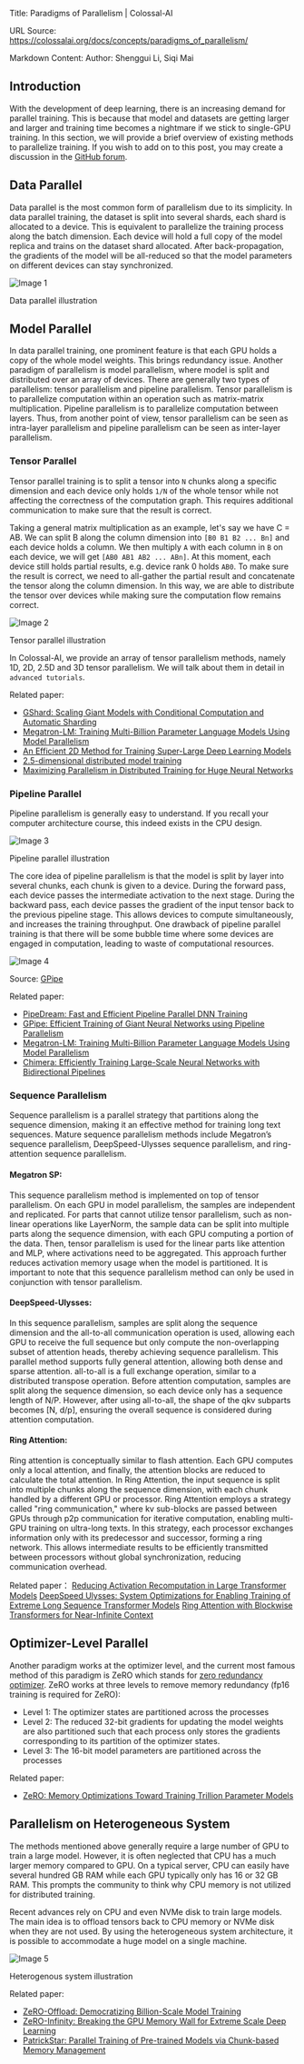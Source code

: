 Title: Paradigms of Parallelism | Colossal-AI

URL Source: https://colossalai.org/docs/concepts/paradigms_of_parallelism/

Markdown Content:
Author: Shenggui Li, Siqi Mai

Introduction[​](https://colossalai.org/docs/concepts/paradigms_of_parallelism/#introduction "Direct link to heading")
---------------------------------------------------------------------------------------------------------------------

With the development of deep learning, there is an increasing demand for parallel training. This is because that model and datasets are getting larger and larger and training time becomes a nightmare if we stick to single-GPU training. In this section, we will provide a brief overview of existing methods to parallelize training. If you wish to add on to this post, you may create a discussion in the [GitHub forum](https://github.com/hpcaitech/ColossalAI/discussions).

Data Parallel[​](https://colossalai.org/docs/concepts/paradigms_of_parallelism/#data-parallel "Direct link to heading")
-----------------------------------------------------------------------------------------------------------------------

Data parallel is the most common form of parallelism due to its simplicity. In data parallel training, the dataset is split into several shards, each shard is allocated to a device. This is equivalent to parallelize the training process along the batch dimension. Each device will hold a full copy of the model replica and trains on the dataset shard allocated. After back-propagation, the gradients of the model will be all-reduced so that the model parameters on different devices can stay synchronized.

![Image 1](assets/e/2/e280f913d2b2eda70518bca2ca9a3fd5.png)

Data parallel illustration

Model Parallel[​](https://colossalai.org/docs/concepts/paradigms_of_parallelism/#model-parallel "Direct link to heading")
-------------------------------------------------------------------------------------------------------------------------

In data parallel training, one prominent feature is that each GPU holds a copy of the whole model weights. This brings redundancy issue. Another paradigm of parallelism is model parallelism, where model is split and distributed over an array of devices. There are generally two types of parallelism: tensor parallelism and pipeline parallelism. Tensor parallelism is to parallelize computation within an operation such as matrix-matrix multiplication. Pipeline parallelism is to parallelize computation between layers. Thus, from another point of view, tensor parallelism can be seen as intra-layer parallelism and pipeline parallelism can be seen as inter-layer parallelism.

### Tensor Parallel[​](https://colossalai.org/docs/concepts/paradigms_of_parallelism/#tensor-parallel "Direct link to heading")

Tensor parallel training is to split a tensor into `N` chunks along a specific dimension and each device only holds `1/N` of the whole tensor while not affecting the correctness of the computation graph. This requires additional communication to make sure that the result is correct.

Taking a general matrix multiplication as an example, let's say we have C = AB. We can split B along the column dimension into `[B0 B1 B2 ... Bn]` and each device holds a column. We then multiply `A` with each column in `B` on each device, we will get `[AB0 AB1 AB2 ... ABn]`. At this moment, each device still holds partial results, e.g. device rank 0 holds `AB0`. To make sure the result is correct, we need to all-gather the partial result and concatenate the tensor along the column dimension. In this way, we are able to distribute the tensor over devices while making sure the computation flow remains correct.

![Image 2](assets/a/3/a32a5d2c7a89115cb36fbfe0a30b11bf.png)

Tensor parallel illustration

In Colossal-AI, we provide an array of tensor parallelism methods, namely 1D, 2D, 2.5D and 3D tensor parallelism. We will talk about them in detail in `advanced tutorials`.

Related paper:

*   [GShard: Scaling Giant Models with Conditional Computation and Automatic Sharding](https://arxiv.org/abs/2006.16668)
*   [Megatron-LM: Training Multi-Billion Parameter Language Models Using Model Parallelism](https://arxiv.org/abs/1909.08053)
*   [An Efficient 2D Method for Training Super-Large Deep Learning Models](https://arxiv.org/abs/2104.05343)
*   [2.5-dimensional distributed model training](https://arxiv.org/abs/2105.14500)
*   [Maximizing Parallelism in Distributed Training for Huge Neural Networks](https://arxiv.org/abs/2105.14450)

### Pipeline Parallel[​](https://colossalai.org/docs/concepts/paradigms_of_parallelism/#pipeline-parallel "Direct link to heading")

Pipeline parallelism is generally easy to understand. If you recall your computer architecture course, this indeed exists in the CPU design.

![Image 3](assets/7/8/78e99b08d2080137b62de85750b19478.png)

Pipeline parallel illustration

The core idea of pipeline parallelism is that the model is split by layer into several chunks, each chunk is given to a device. During the forward pass, each device passes the intermediate activation to the next stage. During the backward pass, each device passes the gradient of the input tensor back to the previous pipeline stage. This allows devices to compute simultaneously, and increases the training throughput. One drawback of pipeline parallel training is that there will be some bubble time where some devices are engaged in computation, leading to waste of computational resources.

![Image 4](assets/e/3/e378ee1544052d2328bfe91a62d9c4cc.png)

Source: [GPipe](https://arxiv.org/abs/1811.06965)

Related paper:

*   [PipeDream: Fast and Efficient Pipeline Parallel DNN Training](https://arxiv.org/abs/1806.03377)
*   [GPipe: Efficient Training of Giant Neural Networks using Pipeline Parallelism](https://arxiv.org/abs/1811.06965)
*   [Megatron-LM: Training Multi-Billion Parameter Language Models Using Model Parallelism](https://arxiv.org/abs/1909.08053)
*   [Chimera: Efficiently Training Large-Scale Neural Networks with Bidirectional Pipelines](https://arxiv.org/abs/2107.06925)

### Sequence Parallelism[​](https://colossalai.org/docs/concepts/paradigms_of_parallelism/#sequence-parallelism "Direct link to heading")

Sequence parallelism is a parallel strategy that partitions along the sequence dimension, making it an effective method for training long text sequences. Mature sequence parallelism methods include Megatron’s sequence parallelism, DeepSpeed-Ulysses sequence parallelism, and ring-attention sequence parallelism.

#### Megatron SP:[​](https://colossalai.org/docs/concepts/paradigms_of_parallelism/#megatron-sp "Direct link to heading")

This sequence parallelism method is implemented on top of tensor parallelism. On each GPU in model parallelism, the samples are independent and replicated. For parts that cannot utilize tensor parallelism, such as non-linear operations like LayerNorm, the sample data can be split into multiple parts along the sequence dimension, with each GPU computing a portion of the data. Then, tensor parallelism is used for the linear parts like attention and MLP, where activations need to be aggregated. This approach further reduces activation memory usage when the model is partitioned. It is important to note that this sequence parallelism method can only be used in conjunction with tensor parallelism.

#### DeepSpeed-Ulysses:[​](https://colossalai.org/docs/concepts/paradigms_of_parallelism/#deepspeed-ulysses "Direct link to heading")

In this sequence parallelism, samples are split along the sequence dimension and the all-to-all communication operation is used, allowing each GPU to receive the full sequence but only compute the non-overlapping subset of attention heads, thereby achieving sequence parallelism. This parallel method supports fully general attention, allowing both dense and sparse attention. all-to-all is a full exchange operation, similar to a distributed transpose operation. Before attention computation, samples are split along the sequence dimension, so each device only has a sequence length of N/P. However, after using all-to-all, the shape of the qkv subparts becomes \[N, d/p\], ensuring the overall sequence is considered during attention computation.

#### Ring Attention:[​](https://colossalai.org/docs/concepts/paradigms_of_parallelism/#ring-attention "Direct link to heading")

Ring attention is conceptually similar to flash attention. Each GPU computes only a local attention, and finally, the attention blocks are reduced to calculate the total attention. In Ring Attention, the input sequence is split into multiple chunks along the sequence dimension, with each chunk handled by a different GPU or processor. Ring Attention employs a strategy called "ring communication," where kv sub-blocks are passed between GPUs through p2p communication for iterative computation, enabling multi-GPU training on ultra-long texts. In this strategy, each processor exchanges information only with its predecessor and successor, forming a ring network. This allows intermediate results to be efficiently transmitted between processors without global synchronization, reducing communication overhead.

Related paper： [Reducing Activation Recomputation in Large Transformer Models](https://arxiv.org/pdf/2205.05198) [DeepSpeed Ulysses: System Optimizations for Enabling Training of Extreme Long Sequence Transformer Models](https://arxiv.org/abs/2309.14509) [Ring Attention with Blockwise Transformers for Near-Infinite Context](https://arxiv.org/pdf/2310.01889)

Optimizer-Level Parallel[​](https://colossalai.org/docs/concepts/paradigms_of_parallelism/#optimizer-level-parallel "Direct link to heading")
---------------------------------------------------------------------------------------------------------------------------------------------

Another paradigm works at the optimizer level, and the current most famous method of this paradigm is ZeRO which stands for [zero redundancy optimizer](https://arxiv.org/abs/1910.02054). ZeRO works at three levels to remove memory redundancy (fp16 training is required for ZeRO):

*   Level 1: The optimizer states are partitioned across the processes
*   Level 2: The reduced 32-bit gradients for updating the model weights are also partitioned such that each process only stores the gradients corresponding to its partition of the optimizer states.
*   Level 3: The 16-bit model parameters are partitioned across the processes

Related paper:

*   [ZeRO: Memory Optimizations Toward Training Trillion Parameter Models](https://arxiv.org/abs/1910.02054)

Parallelism on Heterogeneous System[​](https://colossalai.org/docs/concepts/paradigms_of_parallelism/#parallelism-on-heterogeneous-system "Direct link to heading")
-------------------------------------------------------------------------------------------------------------------------------------------------------------------

The methods mentioned above generally require a large number of GPU to train a large model. However, it is often neglected that CPU has a much larger memory compared to GPU. On a typical server, CPU can easily have several hundred GB RAM while each GPU typically only has 16 or 32 GB RAM. This prompts the community to think why CPU memory is not utilized for distributed training.

Recent advances rely on CPU and even NVMe disk to train large models. The main idea is to offload tensors back to CPU memory or NVMe disk when they are not used. By using the heterogeneous system architecture, it is possible to accommodate a huge model on a single machine.

![Image 5](assets/6/a/6a9df76d807bd3d2dc70aed229bdb03a.png)

Heterogenous system illustration

Related paper:

*   [ZeRO-Offload: Democratizing Billion-Scale Model Training](https://arxiv.org/abs/2101.06840)
*   [ZeRO-Infinity: Breaking the GPU Memory Wall for Extreme Scale Deep Learning](https://arxiv.org/abs/2104.07857)
*   [PatrickStar: Parallel Training of Pre-trained Models via Chunk-based Memory Management](https://arxiv.org/abs/2108.05818)
